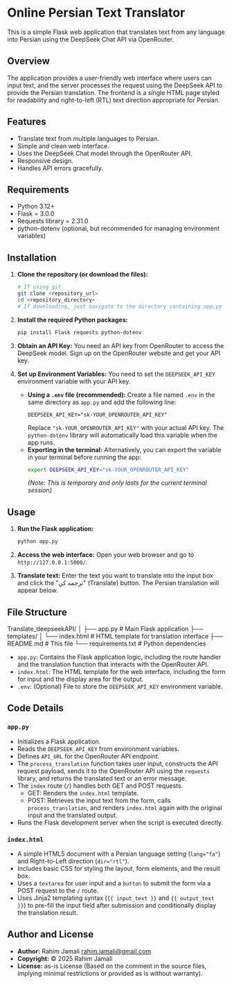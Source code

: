 # Online Persian Text Translator

This is a simple Flask web application that translates text from any language into Persian using the DeepSeek Chat API via OpenRouter.

## Overview

The application provides a user-friendly web interface where users can input text, and the server processes the request using the DeepSeek API to provide the Persian translation. The frontend is a single HTML page styled for readability and right-to-left (RTL) text direction appropriate for Persian.

## Features

* Translate text from multiple languages to Persian.
* Simple and clean web interface.
* Uses the DeepSeek Chat model through the OpenRouter API.
* Responsive design.
* Handles API errors gracefully.

## Requirements

* Python 3.12+
* Flask = 3.0.0
* Requests library = 2.31.0
* python-dotenv (optional, but recommended for managing environment variables)

## Installation

1.  **Clone the repository (or download the files):**
    ```bash
    # If using git
    git clone <repository_url>
    cd <repository_directory>
    # If downloading, just navigate to the directory containing app.py and index.html
    ```

2.  **Install the required Python packages:**
    ```bash
    pip install Flask requests python-dotenv
    ```

3.  **Obtain an API Key:**
    You need an API key from OpenRouter to access the DeepSeek model. Sign up on the OpenRouter website and get your API key.

4.  **Set up Environment Variables:**
    You need to set the `DEEPSEEK_API_KEY` environment variable with your API key.
    * **Using a `.env` file (recommended):**
        Create a file named `.env` in the same directory as `app.py` and add the following line:
        ```dotenv
        DEEPSEEK_API_KEY="sk-YOUR_OPENROUTER_API_KEY"
        ```
        Replace `"sk-YOUR_OPENROUTER_API_KEY"` with your actual API key. The `python-dotenv` library will automatically load this variable when the app runs.
    * **Exporting in the terminal:**
        Alternatively, you can export the variable in your terminal before running the app:
        ```bash
        export DEEPSEEK_API_KEY="sk-YOUR_OPENROUTER_API_KEY"
        ```
        *(Note: This is temporary and only lasts for the current terminal session)*

## Usage

1.  **Run the Flask application:**
    ```bash
    python app.py
    ```

2.  **Access the web interface:**
    Open your web browser and go to `http://127.0.0.1:5000/`.

3.  **Translate text:**
    Enter the text you want to translate into the input box and click the "ترجمه کن" (Translate) button. The Persian translation will appear below.

## File Structure
Translate_deepseekAPI/
│
├── app.py                  # Main Flask application
├── templates/
│   └── index.html          # HTML template for translation interface
├── README.md               # This file
└── requirements.txt        # Python dependencies


* `app.py`: Contains the Flask application logic, including the route handler and the translation function that interacts with the OpenRouter API.
* `index.html`: The HTML template for the web interface, including the form for input and the display area for the output.
* `.env`: (Optional) File to store the `DEEPSEEK_API_KEY` environment variable.

## Code Details

### `app.py`

* Initializes a Flask application.
* Reads the `DEEPSEEK_API_KEY` from environment variables.
* Defines `API_URL` for the OpenRouter API endpoint.
* The `process_translation` function takes user input, constructs the API request payload, sends it to the OpenRouter API using the `requests` library, and returns the translated text or an error message.
* The `index` route (`/`) handles both GET and POST requests.
    * GET: Renders the `index.html` template.
    * POST: Retrieves the input text from the form, calls `process_translation`, and renders `index.html` again with the original input and the translated output.
* Runs the Flask development server when the script is executed directly.

### `index.html`

* A simple HTML5 document with a Persian language setting (`lang="fa"`) and Right-to-Left direction (`dir="rtl"`).
* Includes basic CSS for styling the layout, form elements, and the result box.
* Uses a `textarea` for user input and a `button` to submit the form via a POST request to the `/` route.
* Uses Jinja2 templating syntax (`{{ input_text }}` and `{{ output_text }}`) to pre-fill the input field after submission and conditionally display the translation result.

## Author and License

* **Author:** Rahim Jamali <rahim.jamali@gmail.com>
* **Copyright:** © 2025 Rahim Jamali
* **License:** as-is License (Based on the comment in the source files, implying minimal restrictions or provided as is without warranty).
